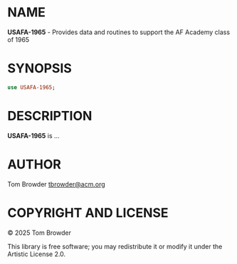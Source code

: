 NAME
====

**USAFA-1965** - Provides data and routines to support the AF Academy class of 1965

SYNOPSIS
========

```raku
use USAFA-1965;
```

DESCRIPTION
===========

**USAFA-1965** is ...

AUTHOR
======

Tom Browder <tbrowder@acm.org>

COPYRIGHT AND LICENSE
=====================

© 2025 Tom Browder

This library is free software; you may redistribute it or modify it under the Artistic License 2.0.

